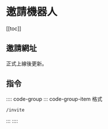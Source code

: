 # 邀請機器人

[[toc]]

## 邀請網址

正式上線後更新。

## 指令

:::: code-group
::: code-group-item 格式
```text:no-line-numbers
/invite
```
:::
::::
